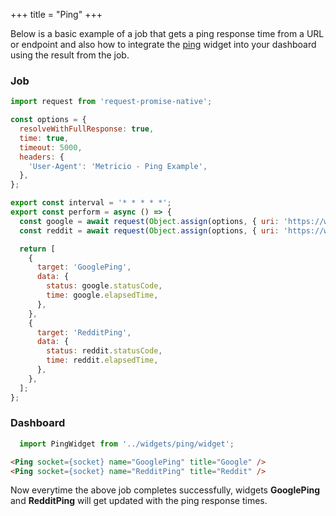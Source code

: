 +++
title = "Ping"
+++

Below is a basic example of a job that gets a ping response time from a URL or endpoint and also how to integrate the [ping](/widgets/ping/) widget into your dashboard using the result from the job.

### Job

``` javascript
import request from 'request-promise-native';

const options = {
  resolveWithFullResponse: true,
  time: true,
  timeout: 5000,
  headers: {
    'User-Agent': 'Metricio - Ping Example',
  },
};

export const interval = '* * * * *';
export const perform = async () => {
  const google = await request(Object.assign(options, { uri: 'https://www.google.com' }));
  const reddit = await request(Object.assign(options, { uri: 'https://www.reddit.com/' }));

  return [
    {
      target: 'GooglePing',
      data: {
        status: google.statusCode,
        time: google.elapsedTime,
      },
    },
    {
      target: 'RedditPing',
      data: {
        status: reddit.statusCode,
        time: reddit.elapsedTime,
      },
    },
  ];
};

```

### Dashboard

```javascript
  import PingWidget from '../widgets/ping/widget';
```

``` html
<Ping socket={socket} name="GooglePing" title="Google" />
<Ping socket={socket} name="RedditPing" title="Reddit" />
```

Now everytime the above job completes successfully, widgets **GooglePing** and **RedditPing** will get updated with the ping response times.
